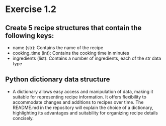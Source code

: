 # Exercise 1.2
## Create 5 recipe structures that contain the following keys:
- name (str): Contains the name of the recipe
- cooking_time (int): Contains the cooking time in minutes
- ingredients (list): Contains a number of ingredients, each of the str data type

## Python dictionary data structure
  -  A dictionary allows easy access and manipulation of data, making it suitable for representing recipe information. It offers flexibility to accommodate changes and additions to recipes over time. The README.md in the repository will explain the choice of a dictionary, highlighting its advantages and suitability for organizing recipe details concisely.